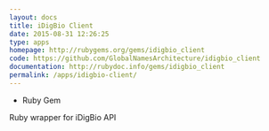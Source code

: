 ```yaml
---
layout: docs
title: iDigBio Client
date: 2015-08-31 12:26:25
type: apps
homepage: http://rubygems.org/gems/idigbio_client
code: https://github.com/GlobalNamesArchitecture/idigbio_client
documentation: http://rubydoc.info/gems/idigbio_client
permalink: /apps/idigbio-client/
---
```


<div class="note library">
  <ul>
    <li>Ruby Gem</li>
  </ul>

  <p>Ruby wrapper for iDigBio API</p>
</div>
